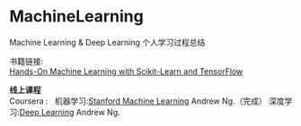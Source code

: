 # MachineLearning
Machine Learning &amp; Deep Learning
个人学习过程总结

书籍链接:   
[Hands-On Machine Learning with Scikit-Learn and TensorFlow](https://drive.google.com/drive/u/0/folders/1zXpMrAbq7QaWbabrUyzk0wnQf5ljDaJ7)  

**线上课程**  
Coursera :   
机器学习:[Stanford Machine Learning](https://www.coursera.org/learn/machine-learning/home/welcome) Andrew Ng.（完成）
深度学习:[Deep Learning](https://www.coursera.org/learn/neural-networks-deep-learning/home/welcome) Andrew Ng.




